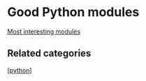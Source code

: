 # Good Python modules

[Most interesting modules](https://www.quora.com/What-are-the-most-interesting-modules-for-Python)

## Related categories

[[python]]




[//begin]: # "Autogenerated link references for markdown compatibility"
[python]: python "Python"
[//end]: # "Autogenerated link references"